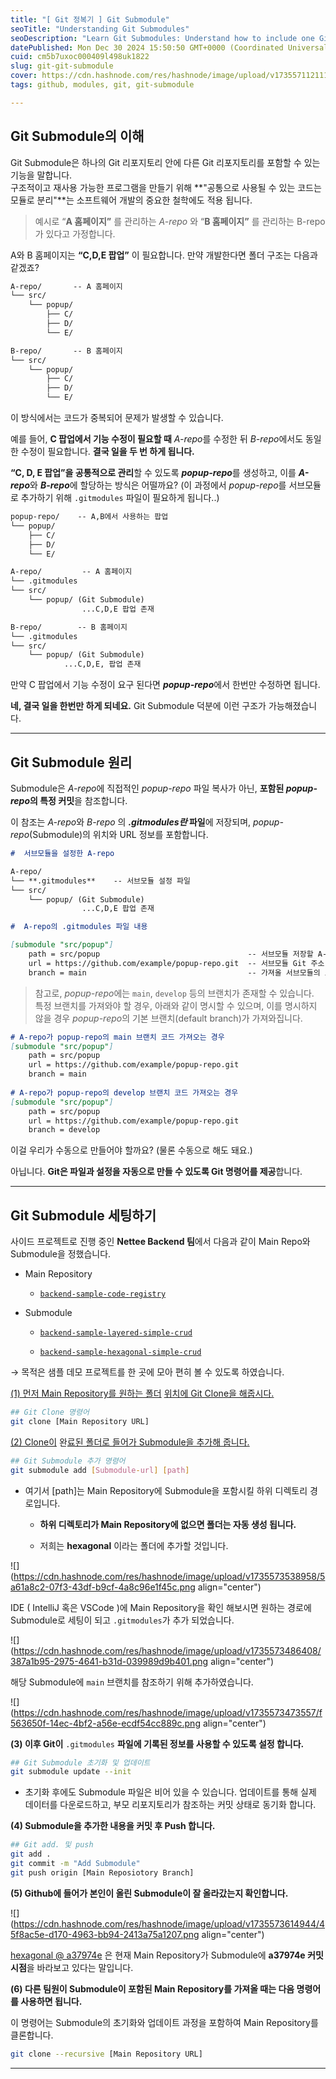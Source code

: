 ```yaml
---
title: "[ Git 정복기 ] Git Submodule"
seoTitle: "Understanding Git Submodules"
seoDescription: "Learn Git Submodules: Understand how to include one Git repository inside another and manage common code efficiently. Step-by-step setup included"
datePublished: Mon Dec 30 2024 15:50:50 GMT+0000 (Coordinated Universal Time)
cuid: cm5b7uxoc000409l498uk1822
slug: git-git-submodule
cover: https://cdn.hashnode.com/res/hashnode/image/upload/v1735571121115/89851ee6-7b34-4c5c-8b84-6e7f17355d77.webp
tags: github, modules, git, git-submodule

---
```


## Git Submodule의 이해

Git Submodule은 하나의 Git 리포지토리 안에 다른 Git 리포지토리를 포함할 수 있는 기능을 말합니다.  
구조적이고 재사용 가능한 프로그램을 만들기 위해 \*\*"공통으로 사용될 수 있는 코드는 모듈로 분리"\*\*는 소프트웨어 개발의 중요한 철학에도 적용 됩니다.

> 예시로 “**A 홈페이지”** 를 관리하는 *A-repo* 와 “**B 홈페이지”** 를 관리하는 B-repo 가 있다고 가정합니다.

A와 B 홈페이지는 **“C,D,E 팝업”** 이 필요합니다. 만약 개발한다면 폴더 구조는 다음과 같겠죠?

```markdown
A-repo/       -- A 홈페이지
└── src/
    └── popup/
        ├── C/
        ├── D/
        └── E/
```

```markdown
B-repo/       -- B 홈페이지
└── src/
    └── popup/
        ├── C/
        ├── D/
        └── E/
```

이 방식에서는 코드가 중복되어 문제가 발생할 수 있습니다.

예를 들어, **C 팝업에서 기능 수정이 필요할 때** *A-repo*를 수정한 뒤 *B-repo*에서도 동일한 수정이 필요합니다. **결국 일을 두 번 하게 됩니다.**

**“C, D, E 팝업”을 공통적으로 관리**할 수 있도록 ***popup-repo***를 생성하고, 이를 ***A-repo***와 ***B-repo***에 할당하는 방식은 어떨까요? (이 과정에서 *popup-repo*를 서브모듈로 추가하기 위해 `.gitmodules` 파일이 필요하게 됩니다..)

```markdown
popup-repo/    -- A,B에서 사용하는 팝업 
└── popup/
    ├── C/
    ├── D/
    └── E/
```

```markdown
A-repo/         -- A 홈페이지
└── .gitmodules 
└── src/
    └── popup/ (Git Submodule)
				...C,D,E 팝업 존재
```

```markdown
B-repo/        -- B 홈페이지
└── .gitmodules
└── src/
    └── popup/ (Git Submodule)
		    ...C,D,E, 팝업 존재
```

만약 C 팝업에서 기능 수정이 요구 된다면 ***popup-repo***에서 한번만 수정하면 됩니다.

**네, 결국 일을 한번만 하게 되네요.** Git Submodule 덕분에 이런 구조가 가능해졌습니다.

---

## Git Submodule 원리

Submodule은 *A-repo*에 직접적인 *popup-repo* 파일 복사가 아닌, **포함된 *popup-repo*의 특정 커밋**을 참조합니다.

이 참조는 *A-repo*와 *B-repo* 의 ***.gitmodules란* 파일**에 저장되며, *popup-repo*(Submodule)의 위치와 URL 정보를 포함합니다.

```markdown
#  서브모듈을 설정한 A-repo

A-repo/         
└── **.gitmodules**    -- 서브모듈 설정 파일
└── src/
    └── popup/ (Git Submodule)
				...C,D,E 팝업 존재
```

```markdown
#  A-repo의 .gitmodules 파일 내용

[submodule "src/popup"]
    path = src/popup                                 -- 서브모듈 저장할 A-repo 폴더 경로
    url = https://github.com/example/popup-repo.git  -- 서브모듈 Git 주소
    branch = main                                    -- 가져올 서브모듈의 브랜치
```

> 참고로, *popup-repo*에는 `main`, `develop` 등의 브랜치가 존재할 수 있습니다.  
> 특정 브랜치를 가져와야 할 경우, 아래와 같이 명시할 수 있으며, 이를 명시하지 않을 경우 *popup-repo*의 기본 브랜치(default branch)가 가져와집니다.

```markdown
# A-repo가 popup-repo의 main 브랜치 코드 가져오는 경우
[submodule "src/popup"]
    path = src/popup                              
    url = https://github.com/example/popup-repo.git  
    branch = main                                  
   
# A-repo가 popup-repo의 develop 브랜치 코드 가져오는 경우
[submodule "src/popup"]
    path = src/popup                              
    url = https://github.com/example/popup-repo.git  
    branch = develop
```

이걸 우리가 수동으로 만들어야 할까요? (물론 수동으로 해도 돼요.)

아닙니다. **Git은 파일과 설정을 자동으로 만들 수 있도록 Git 명령어를 제공**합니다.

---

## Git Submodule 세팅하기

사이드 프로젝트로 진행 중인 **Nettee Backend 팀**에서 다음과 같이 Main Repo와 Submodule을 정했습니다.

* Main Repository
    
    * [`backend-sample-code-registry`](https://github.com/nettee-space/backend-sample-code-registry)
        
* Submodule
    
    * [`backend-sample-layered-simple-crud`](https://github.com/nettee-space/backend-sample-layered-simple-crud)
        
    * [`backend-sample-hexagonal-simple-crud`](https://github.com/nettee-space/backend-sample-hexagonal-simple-crud)
        

→ 목적은 샘플 데모 프로젝트를 한 곳에 모아 편히 볼 수 있도록 하였습니다.

[(1) 먼저 Main Repository를 원하는 폴더](https://github.com/nettee-space/backend-sample-hexagonal-simple-crud) [위치에 Git Clon](https://github.com/nettee-space/backend-sample-code-registry)[e을 해줍시다.](https://github.com/nettee-space/backend-sample-layered-simple-crud)

```bash
## Git Clone 명령어
git clone [Main Repository URL]
```

[(2) Clone이](https://github.com/nettee-space/backend-sample-layered-simple-crud) 완[료된 폴더로 들어가 Submodule을 추가해 줍니다.](https://github.com/nettee-space/backend-sample-hexagonal-simple-crud)

```bash
## Git Submodule 추가 명령어
git submodule add [Submodule-url] [path]
```

* 여기서 \[path\]는 Main Repository에 Submodule을 포함시킬 하위 디렉토리 경로입니다.
    
    * **하위 디렉토리가 Main Repository에 없으면 폴더는 자동 생성 됩니다.**
        
    * 저희는 **hexagonal** 이라는 폴더에 추가할 것입니다.
        

![](https://cdn.hashnode.com/res/hashnode/image/upload/v1735573538958/5a61a8c2-07f3-43df-b9cf-4a8c96e1f45c.png align="center")

IDE ( IntelliJ 혹은 VSCode )에 Main Repository을 확인 해보시면 원하는 경로에 Submodule로 세팅이 되고 `.gitmodules`가 추가 되었습니다.

![](https://cdn.hashnode.com/res/hashnode/image/upload/v1735573486408/387a1b95-2975-4641-b31d-039989d9b401.png align="center")

해당 Submodule에 `main` 브랜치를 참조하기 위해 추가하였습니다.

![](https://cdn.hashnode.com/res/hashnode/image/upload/v1735573473557/f563650f-14ec-4bf2-a56e-ecdf54cc889c.png align="center")

**(3) 이후 Git이** `.gitmodules` **파일에 기록된 정보를 사용할 수 있도록 설정 합니다.**

```bash
## Git Submodule 초기화 및 업데이트
git submodule update --init
```

* 초기화 후에도 Submodule 파일은 비어 있을 수 있습니다. 업데이트를 통해 실제 데이터를 다운로드하고, 부모 리포지토리가 참조하는 커밋 상태로 동기화 합니다.
    

**(4) Submodule을 추가한 내용을 커밋 후 Push 합니다.**

```bash
## Git add. 및 push 
git add .
git commit -m "Add Submodule"
git push origin [Main Reposiotory Branch]
```

**(5) Github에 들어가 본인이 올린 Submodule이 잘 올라갔는지 확인합니다.**

![](https://cdn.hashnode.com/res/hashnode/image/upload/v1735573614944/45f8ac5e-d170-4963-bb94-2413a75a1207.png align="center")

[hexagonal @ a37974e](https://github.com/nettee-space/backend-sample-hexagonal-simple-crud/tree/a37974e497e4010ed6a734fb0eb7208468475ed8) 은 현재 Main Repository가 Submodule에 **a37974e 커밋 시점**을 바라보고 있다는 말입니다.

**(6) 다른 팀원이 Submodule이 포함된 Main Repository를 가져올 때는 다음 명령어를 사용하면 됩니다.**

이 명령어는 Submodule의 초기화와 업데이트 과정을 포함하여 Main Repository를 클론합니다.

```bash
git clone --recursive [Main Repository URL]
```

---